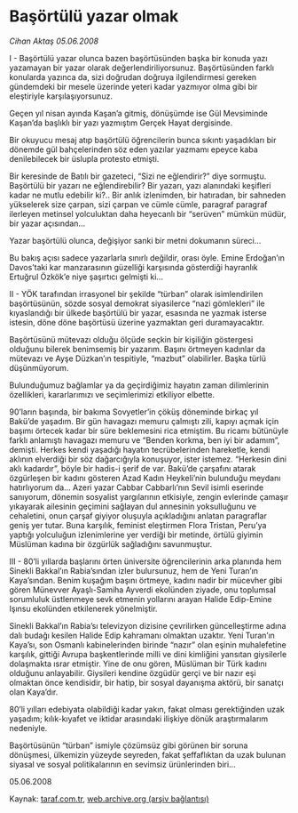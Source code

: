 # Başörtülü yazar olmak

*Cihan Aktaş 05.06.2008*

<div class="yazi">I - Başörtülü yazar olunca bazen başörtüsünden başka bir konuda yazı yazamayan bir yazar olarak değerlendiriliyorsunuz. Başörtüsünden farklı konularda yazınca da, sizi doğrudan doğruya ilgilendirmesi gereken gündemdeki bir mesele üzerinde yeteri kadar yazmıyor olma gibi bir eleştiriyle karşılaşıyorsunuz.

Geçen yıl nisan ayında Kaşan’a gitmiş, dönüşümde ise Gül Mevsiminde Kaşan’da başlıklı bir yazı yazmıştım Gerçek Hayat dergisinde.

Bir okuyucu mesaj atıp başörtülü öğrencilerin bunca sıkıntı yaşadıkları bir dönemde gül bahçelerinden söz eden yazılar yazmamı epeyce kaba denilebilecek bir üslupla protesto etmişti. 

Bir keresinde de Batılı bir gazeteci, “Sizi ne eğlendirir?” diye sormuştu. Başörtülü bir yazarı ne eğlendirebilir? Bir yazarı, yazı alanındaki keşifleri kadar ne mutlu edebilir ki?..  Bir anlık izlenimden, bir hatıradan, bir sahneden yükselerek size çarpan, sizi çarpan ve cümle cümle, paragraf paragraf ilerleyen metinsel yolculuktan daha heyecanlı bir “serüven” mümkün müdür, bir yazar açısından...  

Yazar başörtülü olunca, değişiyor sanki bir metni dokumanın süreci... 
 
Bu bakış açısı sadece yazarlarla sınırlı değildir, orası öyle. Emine Erdoğan’ın Davos’taki kar manzarasının güzelliği karşısında gösterdiği hayranlık Ertuğrul Özkök’e niye şaşırtıcı gelmişti ki...  

II - YÖK tarafından irrasyonel bir şekilde “türban” olarak isimlendirilen başörtüsünün, sözde sosyal demokrat siyasilerce “nazi gömlekleri” ile kıyaslandığı bir ülkede başörtülü bir yazar, esasında ne yazmak isterse istesin, döne döne başörtüsü üzerine yazmaktan geri duramayacaktır.

Başörtüsünü mütevazı olduğu ölçüde seçkin bir kişiliğin göstergesi olduğunu bilerek benimsemiş bir yazarım. Başını örtmeyen kadınlar da mütevazı ve Ayşe Düzkan’ın tespitiyle, “mazbut” olabilirler. Başka türlü düşünmüyorum.   

Bulunduğumuz bağlamlar ya da geçirdiğimiz hayatın zaman dilimlerinin özellikleri, kararlarımızı ve seçimlerimizi etkiliyor elbette. 

90’ların başında, bir bakıma Sovyetler’in çöküş döneminde birkaç yıl Bakü’de yaşadım. Bir gün havagazı memuru çalmıştı zili, kapıyı açmak için başımı örtecek kadar bir süre beklemesini rica etmiştim. Bu ricamı bütünüyle farklı anlamıştı havagazı memuru ve “Benden korkma, ben iyi bir adamım”, demişti. Herkes kendi yaşadığı hayatın tecrübelerinden hareketle, kendi aklının elverdiği bir söz dağarcığıyla konuşuyor, ister istemez. “Herkesin dini aklı kadardır”, böyle bir hadis-i şerif de var. Bakü’de çarşafını atarak özgürleşen bir kadını gösteren Azad Kadın Heykeli’nin bulunduğu meydanı hatırlıyorum da... Azeri yazar Cabbar Cabbarlı’nın Sevil isimli eserinde sanıyorum,  dönemin sosyalist yargılarının etkisiyle, zengin evlerinde çamaşır yıkayarak ailesinin geçimini sağlayan dul annesinin yoksulluğunu ve cehaletini, onun çarşaf giyiyor oluşuyla açıkladığını anlatan paragraflar geniş yer tutar. Buna karşılık, feminist eleştirmen Flora Tristan, Peru’ya yaptığı yolculuğun izlenimlerine yer verdiği bir metinde, örtülü giyimin Müslüman kadına bir özgürlük sağladığını savunmuştur.

III - 80’li yıllarda başlarını örten üniversite öğrencilerinin arka planında hem Sinekli Bakkal’ın Rabia’sından izler bulursunuz, hem de Yeni Turan’ın Kaya’sından. Benim kuşağım başını örtmeye, kadını nadir bir mücevher gibi gören Münevver Ayaşlı-Samiha Ayverdi ekolünden ziyade, onu toplumsal sorumluluk üstlenmeye sevk etmenin yollarını arayan Halide Edip-Emine Işınsu ekolünden etkilenerek yönelmiştir. 

Sinekli Bakkal’ın Rabia’sı televizyon dizisine çevrilirken güncelleştirme adına dalı budağı kesilen Halide Edip kahramanı olmaktan uzaktır. Yeni Turan’ın Kaya’sı, son Osmanlı kabinelerinden birinde “nazır” olan eşinin muhalefetine karşılık, gittiği Avrupa başkentlerinde milli ve dini kimliğini yansıtan giysilerle dolaşmakta ısrar etmiştir. Yine de onu gören, Müslüman bir Türk kadını olduğunu anlayabilir. Giysileri kendine özgüdür gerçi ve bir nazır eşi olmaktan önce kendisidir, bir hatip, bir sosyal dayanışma aktörü, bir sanatçı olan Kaya’dır.  

80’li yılları edebiyata olabildiği kadar yakın, fakat olması gerektiğinden uzak yaşadım; kılık-kıyafet ve iktidar arasındaki ilişkiye dönük araştırmalarım nedeniyle. 

Başörtüsünün “türban” ismiyle çözümsüz gibi görünen bir soruna dönüşmesi, ülkemizin yüzeyde seyreden, fakat şeffaflıktan da uzak bulunan siyasal ve sosyal politikalarının en sevimsiz ürünlerinden biri…

05.06.2008</div>

Kaynak: [taraf.com.tr](m), [web.archive.org (arşiv bağlantısı)](http://web.archive.org/web/20101201060317/http://taraf.com.tr/cihan-aktas/makale-basortulu-yazar-olmak.htm)
